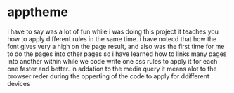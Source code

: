 # apptheme
i have to say was a lot of fun while i was doing this project 
it teaches you how to apply different rules in the same time.
i have notecd that how the font gives very a high on the page result, and also was the first time for me to do the pages into other pages so i have learned how to links many pages into another within while we code write one css rules to apply it for each one faster and better.
in addation to the media query it means alot to the browser reder during the opperting of the code to apply for ddifferent devices 
